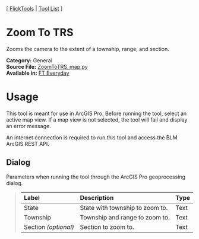 [ [FlickTools](../README.md) | [Tool List](Tool_List.md) ]

# Zoom To TRS

Zooms the camera to the extent of a township, range, and section.

**Category:** General<br>
**Source File:** [ZoomToTRS_map.py](../tools/map/ZoomToTRS_map.py)<br>
**Available in:** [FT Everyday](toolbox_FT_Everyday.md)

# Usage

This tool is meant for use in ArcGIS Pro. Before running the tool, select an active map view. If a map view is not selected, the tool will fail and display an error message.

An internet connection is required to run this tool and access the BLM ArcGIS REST API.

## Dialog

Parameters when running the tool through the ArcGIS Pro geoprocessing dialog.

>| Label | Description | Type |
>| :--- | :--- | :--- |
>| State | State with township to zoom to. | Text |
>| Township | Township and range to zoom to. | Text |
>| Section *(optional)* | Section to zoom to. | Text |